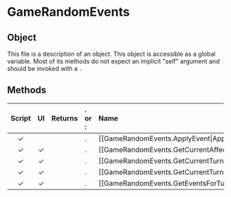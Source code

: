 # GameRandomEvents
## Object
This file is a description of an object. This object is accessible as a global variable. Most of its methods do not expect an implicit "self" argument and should be invoked with a `.`

## Methods
| Script | UI  | Returns | . or : | Name | Arguments |
|:------:|:---:| -------:|:---- |:---- |:--------- |
|✓| | |.|[[GameRandomEvents.ApplyEvent\|ApplyEvent]]| |
|✓|✓| |.|[[GameRandomEvents.GetCurrentAffectedCities\|GetCurrentAffectedCities]]| |
|✓|✓| |.|[[GameRandomEvents.GetCurrentTurnEvent\|GetCurrentTurnEvent]]| |
|✓|✓| |.|[[GameRandomEvents.GetCurrentTurnEventAtPlot\|GetCurrentTurnEventAtPlot]]| |
|✓|✓| |.|[[GameRandomEvents.GetEventsForTurn\|GetEventsForTurn]]| |

